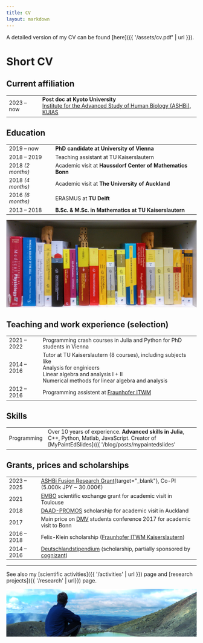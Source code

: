 ```yaml
---
title: CV
layout: markdown 
---
```


A detailed version of my CV can be found [here]({{ '/assets/cv.pdf' | url }}).

# Short CV

## Current affiliation

| | |
|-------------------|----|
| 2023 &ndash; now | **Post doc at Kyoto University** <br> [Institute for the Advanced Study of Human Biology (ASHBi), KUIAS](https://ashbi.kyoto-u.ac.jp/) |

## Education

| | |
|-------------------|----|
| 2019 &ndash; now | **PhD candidate at University of Vienna** |
| 2018 &ndash; 2019 | Teaching assistant at TU Kaiserslautern |
| 2018 _(2 months)_ | Academic visit at **Haussdorf Center of Mathematics Bonn** |
| 2018 _(4 months)_ | Academic visit at **The University of Auckland** |
| 2016 _(6 months)_ | ERASMUS at **TU Delft** |
| 2013 &ndash; 2018 | **B.Sc. & M.Sc. in Mathematics at TU Kaiserslautern** |


![](/books.jpg)

## Teaching and work experience (selection)

| | |
|-------------------|----|
| 2021 &ndash; 2022 | Programming crash courses in Julia and Python for PhD students in Vienna |
| 2014 &ndash; 2016 | Tutor at TU Kaiserslautern (8 courses), including subjects like <br> Analysis for enginieers <br> Linear algebra and analysis I + II <br> Numerical methods for linear algebra and analysis |
| 2012 &ndash; 2016 | Programming assistent at [Fraunhofer ITWM](https://www.itwm.fraunhofer.de/de/abteilungen/bv.html) | 

## Skills

| | |
|-------------------|----|
| Programming | Over 10 years of experience. **Advanced skills in Julia**, C++, Python, Matlab, JavaScript. Creator of [MyPaintEdSlides]({{ '/blog/posts/mypaintedslides' | url }}). |


## Grants, prices and scholarships

| | |
|-------------------|----|
| 2023 &ndash; 2025 | [ASHBi Fusion Research Grant](https://ashbi.kyoto-u.ac.jp/news/20230309_ashbi-fusion-research-grant/){target="_blank"}, Co-PI (5.000k JPY ~ 30.000€) |
| 2021 |  [EMBO](https://www.embo.org/) scientific exchange grant for academic visit in Toulouse |
| 2018 | [DAAD-PROMOS](https://www.uni-kl.de/fileadmin/isgs/pdf/09_Exchange/PROMOS/2018_MAT_Masterarbeit_University_of_Auckland.pdf) scholarship for academic visit in Auckland |
| 2017 | Main price on [DMV](https://www.mathematik.de/) students conference 2017 for academic visit to Bonn|
| 2016 &ndash; 2018 | Felix-Klein scholarship ([Fraunhofer ITWM Kaiserslautern](https://www.itwm.fraunhofer.de/)) |
| 2014 &ndash; 2016 | [Deutschlandstipendium](https://www.deutschlandstipendium.de/deutschlandstipendium/de/home/home_node.html) (scholarship, partially sponsored by [cognizant](https://www.cognizant.com/)) |


---

See also my [scientific activities]({{ '/activities' | url }}) page and [research projects]({{ '/research' | url}}) page.


![](/newzealand.jpg)